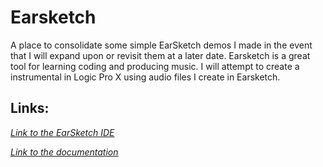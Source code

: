 # Earsketch

A place to consolidate some simple EarSketch demos I made in the event that I will expand upon or revisit them at a later date. 
Earsketch is a great tool for learning coding and producing music. I will attempt to create a instrumental in Logic Pro X using audio files I create in Earsketch.

## Links:

*[Link to the EarSketch IDE](https://earsketch.gatech.edu/earsketch2/)*

*[Link to the documentation](https://earsketch.gatech.edu/doc/ref/earsketch.html)*
